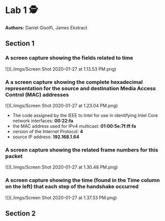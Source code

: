 # Lab 1 :detective:

**Authors:** Daniel Gisolfi, James Ekstract 

## Section 1

###  **A screen capture** showing **the fields related to time**

![](./imgs/Screen Shot 2020-01-27 at 1.13.53 PM.png)

###  A a screen capture showing the **complete hexadecimal representation for the source and destination Media Access Control (MAC) addresses**

![](./imgs/Screen Shot 2020-01-27 at 1.23.04 PM.png)

* The code assigned by the IEEE to Intel for use in identifying Intel Core network interfaces: **00:22:fa**
* the MAC address used for IPv4 multicast: **01:00:5e:7f:ff:fa**
* version of the Internet Protocol: **4**
*  source IP address: **192.168.1.64**

### A screen capture showing the related frame numbers for this packet

![](./imgs/Screen Shot 2020-01-27 at 1.30.48 PM.png)

###  A screen capture showing the **time** (found in the Time column on the left) **that each step** **of the handshake** occurred

![](./imgs/Screen Shot 2020-01-27 at 1.37.33 PM.png)

## Section 2

